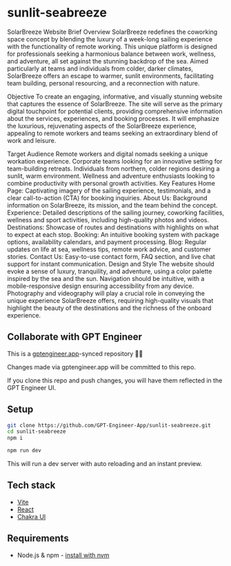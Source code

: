 # sunlit-seabreeze


SolarBreeze Website Brief
Overview
SolarBreeze redefines the coworking space concept by blending the luxury of a week-long sailing experience with the functionality of remote working. This unique platform is designed for professionals seeking a harmonious balance between work, wellness, and adventure, all set against the stunning backdrop of the sea. Aimed particularly at teams and individuals from colder, darker climates, SolarBreeze offers an escape to warmer, sunlit environments, facilitating team building, personal resourcing, and a reconnection with nature.

Objective
To create an engaging, informative, and visually stunning website that captures the essence of SolarBreeze. The site will serve as the primary digital touchpoint for potential clients, providing comprehensive information about the services, experiences, and booking processes. It will emphasize the luxurious, rejuvenating aspects of the SolarBreeze experience, appealing to remote workers and teams seeking an extraordinary blend of work and leisure.

Target Audience
Remote workers and digital nomads seeking a unique workation experience.
Corporate teams looking for an innovative setting for team-building retreats.
Individuals from northern, colder regions desiring a sunlit, warm environment.
Wellness and adventure enthusiasts looking to combine productivity with personal growth activities.
Key Features
Home Page: Captivating imagery of the sailing experience, testimonials, and a clear call-to-action (CTA) for booking inquiries.
About Us: Background information on SolarBreeze, its mission, and the team behind the concept.
Experience: Detailed descriptions of the sailing journey, coworking facilities, wellness and sport activities, including high-quality photos and videos.
Destinations: Showcase of routes and destinations with highlights on what to expect at each stop.
Booking: An intuitive booking system with package options, availability calendars, and payment processing.
Blog: Regular updates on life at sea, wellness tips, remote work advice, and customer stories.
Contact Us: Easy-to-use contact form, FAQ section, and live chat support for instant communication.
Design and Style
The website should evoke a sense of luxury, tranquility, and adventure, using a color palette inspired by the sea and the sun. Navigation should be intuitive, with a mobile-responsive design ensuring accessibility from any device. Photography and videography will play a crucial role in conveying the unique experience SolarBreeze offers, requiring high-quality visuals that highlight the beauty of the destinations and the richness of the onboard experience.

## Collaborate with GPT Engineer

This is a [gptengineer.app](https://gptengineer.app)-synced repository 🌟🤖

Changes made via gptengineer.app will be committed to this repo.

If you clone this repo and push changes, you will have them reflected in the GPT Engineer UI.

## Setup

```sh
git clone https://github.com/GPT-Engineer-App/sunlit-seabreeze.git
cd sunlit-seabreeze
npm i
```

```sh
npm run dev
```

This will run a dev server with auto reloading and an instant preview.

## Tech stack

- [Vite](https://vitejs.dev/)
- [React](https://react.dev/)
- [Chakra UI](https://chakra-ui.com/)

## Requirements

- Node.js & npm - [install with nvm](https://github.com/nvm-sh/nvm#installing-and-updating)
